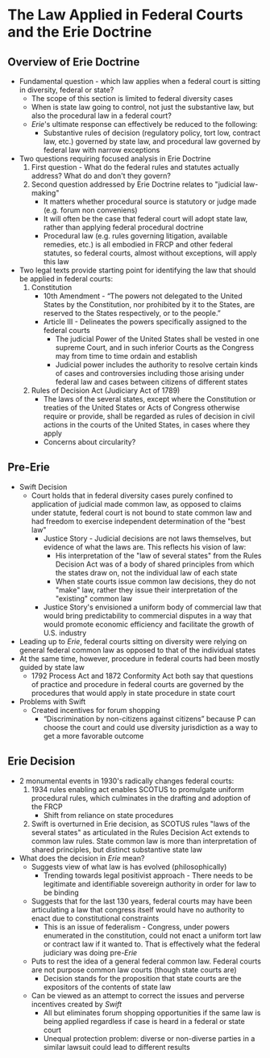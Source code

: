 # The Law Applied in Federal Courts and the Erie Doctrine

## Overview of Erie Doctrine

* Fundamental question - which law applies when a federal court is sitting in diversity, federal or state?
  * The scope of this section is limited to federal diversity cases
  * When is state law going to control, not just the substantive law, but also the procedural law in a federal court?
  * *Erie*'s ultimate response can effectively be reduced to the following:
    * Substantive rules of decision (regulatory policy, tort low, contract law, etc.) governed by state law, and procedural law governed by federal law with narrow exceptions
* Two questions requiring focused analysis in Erie Doctrine
  1. First question - What do the federal rules and statutes actually address? What do and don't they govern?
  1. Second question addressed by Erie Doctrine relates to "judicial law-making"
     * It matters whether procedural source is statutory or judge made (e.g. forum non conveniens)
     * It will often be the case that federal court will adopt state law, rather than applying federal procedural doctrine
     * Procedural law (e.g. rules governing litigation, available remedies, etc.) is all embodied in FRCP and other federal statutes, so federal courts, almost without exceptions, will apply this law
* Two legal texts provide starting point for identifying the law that should be applied in federal courts:
  1. Constitution
     * 10th Amendment - “The powers not delegated to the United States by the Constitution, nor prohibited by it to the States, are reserved to the States respectively, or to the people.”
     * Article III - Delineates the powers specifically assigned to the federal courts
       * The judicial Power of the United States shall be vested in one supreme Court, and in such inferior Courts as the Congress may from time to time ordain and establish
       * Judicial power includes the authority to resolve certain kinds of cases and controversies including those arising under federal law and cases between citizens of different states
  1. Rules of Decision Act (Judiciary Act of 1789)
     * The laws of the several states, except where the Constitution or treaties of the United States or Acts of Congress otherwise require or provide, shall be regarded as rules of decision in civil actions in the courts of the United States, in cases where they apply
     * Concerns about circularity?

## Pre-Erie

* Swift Decision
  * Court holds that in federal diversity cases purely confined to application of judicial made common law, as opposed to claims under statute, federal court is not bound to state common law and had freedom to exercise independent determination of the "best law"
    * Justice Story - Judicial decisions are not laws themselves, but evidence of what the laws are. This reflects his vision of law:
      * His interpretation of the "law of several states" from the Rules Decision Act was of a body of shared principles from which the states draw on, not the individual law of each state
      * When state courts issue common law decisions, they do not "make" law, rather they issue their interpretation of the "existing" common law
    * Justice Story's envisioned a uniform body of commercial law that would bring predictability to commercial disputes in a way that would promote economic efficiency and facilitate the growth of U.S. industry
* Leading up to *Erie*, federal courts sitting on diversity were relying on general federal common law as opposed to that of the individual states
* At the same time, however, procedure in federal courts had been mostly guided by state law
  * 1792 Process Act and 1872 Conformity Act both say that questions of practice and procedure in federal courts are governed by the procedures that would apply in state procedure in state court
* Problems with Swift
  * Created incentives for forum shopping
    * “Discrimination by non-citizens against citizens” because P can choose the court and could use diversity jurisdiction as a way to get a more favorable outcome

## Erie Decision

* 2 monumental events in 1930's radically changes federal courts:
  1. 1934 rules enabling act enables SCOTUS to promulgate uniform procedural rules, which culminates in the drafting and adoption of the FRCP
     * Shift from reliance on state procedures
  2. Swift is overturned in Erie decision, as SCOTUS rules "laws of the several states" as articulated in the Rules Decision Act extends to common law rules. State common law is more than interpretation of shared principles, but distinct substantive state law
* What does the decision in *Erie* mean?
  * Suggests view of what law is has evolved (philosophically)
    * Trending towards legal positivist approach - There needs to be legitimate and identifiable sovereign authority in order for law to be binding
  * Suggests that for the last 130 years, federal courts may have been articulating a law that congress itself would have no authority to enact due to constitutional constraints
    * This is an issue of federalism - Congress, under powers enumerated in the constitution, could not enact a uniform tort law or contract law if it wanted to. That is effectively what the federal judiciary was doing pre-*Erie*
  * Puts to rest the idea of a general federal common law. Federal courts are not purpose common law courts (though state courts are)
    * Decision stands for the proposition that state courts are the expositors of the contents of state law
  * Can be viewed as an attempt to correct the issues and perverse incentives created by *Swift*
    * All but eliminates forum shopping opportunities if the same law is being applied regardless if case is heard in a federal or state court
    * Unequal protection problem: diverse or non-diverse parties in a similar lawsuit could lead to different results
